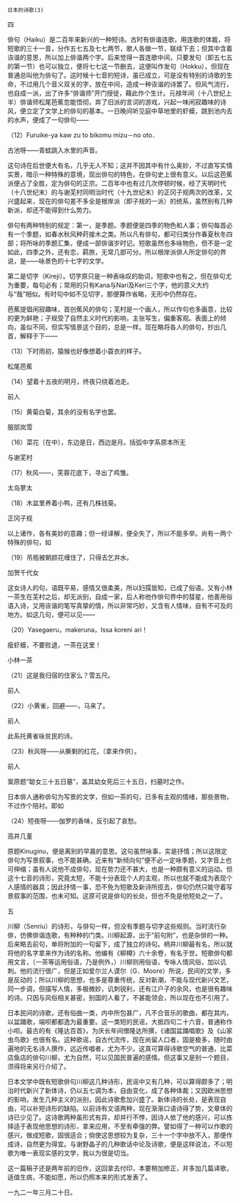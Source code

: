     日本的诗歌(3) 

   四

   俳句（Haiku）是二百年来新兴的一种短诗。古时有俳谐连歌，用连歌的体裁，将短歌的三十一音，分作五七五及七七两节，歌人各做一节，联续下去；但其中含着诙谐的意思，所以加上俳谐两个字。后来觉得一首连歌中间，只要发句（即五七五的第一节）也可以独立，便将七七这一节删去，这便叫作发句（Hokku），但现在普通总叫他为俳句了。这时候十七音的短诗，虽已成立，可是没有特别的诗歌的生命，不过用几个音义双关的字，放在中间，造成一种诙谐的诗罢了。但风气流行，也自成一派，出了许多“俳谐师”开门授徒，藉此作个生计。元禄年间（十八世纪上半）俳谐师松尾芭蕉忽能悟彻，弃了旧派的言词的游戏，兴起一味闲寂趣味的诗风，便立定了文学上的俳句的基本。一日晚间听见庭中草地里的虾蟆，跳到池内去的水声，便成了一句俳句——

   （12）Furuike-ya kaw zu to bikomu mizu－no oto．

   古池呀——青蛙跳入水里的声音。

   这句诗在后世便大有名，几乎无人不知；这并不因其中有什么奥妙，不过直写实情实景，暗示一种特殊的意境，现出俳句的特色，在俳句史上很有意义。以后这芭蕉派便占了全胜，定为俳句的正宗。二百年中也有过几次停顿时候，经了天明时代（十八世纪末）的与谢芜村同明治时代（十九世纪末）的正冈子规两次的改革，又兴盛起来，现在的俳句差不多全是根岸派（即子规的一派）的统系，虽然别有几种新派，却还不能得到什么势力。

   俳句有两种特别的规定：第一，是季题。季题便是四季的物色和人事；俳句每首必有一个季题，如春水秋风种莳接木之类。所以凡有俳句，都可归类分作春夏秋冬四部；将所咏的季题汇集，便成一部俳谐岁时记。短歌虽然也多咏物色，但不是一定如此，四季之外，还有恋，羁旅，无常几部可分。所以根岸派俳人所定俳句的界说，是——咏景色的十七字的文学。

   第二是切字（Kireji）。切字原只是一种表咏叹的助词，短歌中也有之，但在俳句尤为重要，每句必有；常用的只有Kana与Nari及Keri三个字，他的意义大约与“哉”相似。有时句中如不见切字，那便算作省略，无形中仍然存在。

   芭蕉提倡闲寂趣味，首创蕉风的俳句；芜村是一个画人，所以作句也多画意，比较的更为鲜艳；子规受了自然主义时代的影响，主张写生，偏重客观。表面上的倾向，虽似不同，但实写情景这个目的，总是一样。现在略将各人的俳句，抄出几首，解释于下——

   （13）下时雨初，猿猴也好像想着小蓑衣的样子。

   松尾芭蕉

   （14）望着十五夜的明月，终夜只绕着池走。

   前人

   （15）黄菊白菊，其余的没有名字也罢。

   服部岚雪

   （16）菜花〔在中〕，东边是日，西边是月。括弧中字系原本所无

   与谢芜村

   （17）秋风——，芙蓉花底下，寻出了鸡雏。

   太岛蓼太

   （18）木盆里养着小鸭，还有几株钱葵。

   正冈子规

   以上诸作，各有美妙的意趣；但一经译解，便全失了，所以不能多举。尚有一两个特殊的俳句，如

   （19）吊瓶被朝颜花缠住了，只得去乞井水。

   加贺千代女

   这女诗人的句，语既平易，感情又很柔美，所以妇孺皆知，已成了俗语。又有小林一茶生在芜村之后，却无派别，自成一家，后人称他作俳句界中的彗星，他善用俗语入诗，又用诙谐的笔写真挚的情，所以非常巧妙，又含有人情味，自有不可及的地方。如这几句，便可以见——

   （20）Yasegaeru，makeruna，Issa koreni ari！

   瘦虾蟆，不要败退，一茶在这里！

   小林一茶

   （21）这是我归宿的住家么？雪五尺。

   前人

   （22）小黄雀，回避——，马来了。

   前人

   此系托黄雀咏贫民的诗。

   （23）秋风呀——从撕剩的红花，〔拿来作供〕。

   前人

   案原题“聪女三十五日墓”，盖其幼女死后三十五日，扫墓时之作。

   日本俳人通称俳句为写景的文学，但如一茶的句，已多有主观的情绪，那些景物，不过作个陪衬。即如

   （24）短夜呀——伽罗的香味，反引起了哀愁。

   高井几堇

   原题Kinuginu，便是离别的早晨的意思。这句虽然咏事，实是抒情；所以这限定俳句为写景叙事，也不能甚确。近来有“新倾向句”便不必一定咏季题，又字音上也可伸缩；虽有人说他不成俳句，现在势力还不甚大，也是一种颇有意义的运动。但这十七音的诗形，究竟太短，不能十分表现个人的主观，所以也就不能成为表现个人感情的器具；因此抒情一事，恐不免为短歌及新诗所揽去，俳句仍然只能守着写景叙事的范围，也未可知。这原可说是俳句的长处，但也不免是他短处之一了。

   五

   川柳（Senriu）的诗形，与俳句一样，但没有季题与切字这些规则。当时流行杂俳，仿佛俳谐连歌，有种种的门类。川柳起源，出于“前句附”，也是杂俳的一种。后来略去前句，单将附加的一句留下，成了独立的诗句。柄井川柳最有名，所以就将他的名字拿来作为诗的名称。他编有《柳樽》六十余卷，有名于世。短歌俳句都用文言，（一茶等运用俗语，乃是例外，）川柳则用俗语，专咏人情风俗，加以讥刺。他的流行很广，但是正如爱尔兰人谟尔（G．Moore）所说，民间的文学，多是反动的；所以川柳的思想，也多是尊重传统，反对新潮，不能与现代新兴文艺，同一步调，但描写人情，多极微妙，讥刺锐利，还有江户子的余风，也是很有趣味的诗。只因与风俗相关甚密，别国的人看了，不甚能领会，所以现在也不引用了。

   日本民间的诗歌，还有俗曲一类，内中所包甚广，凡不合音乐的歌曲，都在其内，以盆踊歌，端呗都都逸为最重要。这一类短的民谣，大抵四句二十六音，普通称作小呗。最古的有《隆达百首》，为庆长年间僧隆达所撰，《诸国盆踊唱歌》及《山家虫鸟歌》也很有名。这种歌谣，自古代流传，现在尚留人口者，固是极多，随时由遍地的无名诗人撰作，远近传唱者，尤为不少。这真可算得诗歌空气的普通，比菜店鱼店的俳句川柳，尤为自然，可以见国民普遍的感情。但这事又是别一个题目，须得将来另行介绍了。

   日本文学中既有短歌俳句川柳这几种诗形，民谣中又有几种，可以算得颇多了；明治时代新兴了新体诗，仍以五七调为本，自由变化，成了各种体裁；又因欧洲思想的影响，发生几种主义的派别，因此诗歌愈加兴盛了。新体诗的长处，是表现自由，可以补短诗形的缺陷。以前诗有文语两种，现在渐渐口语诗得了势，文章体的诗已少见了。这诗歌两种虽形式有异，却并行不悖，因诗人依了他的感兴，可以拣择适于表现他思想的诗形，拿来应用，不至有牵强的弊。譬如得了一种可以作歌的感兴，做成短歌，固很适合；倘使这思想较为复杂，三十一个字中放不入，那便作成诗，自然更为得宜。与谢野晶子的几种歌话中论及诗歌，便是这样说法，不以短歌为唯一表现实感的文学，我以为很是切当。

   这一篇稿子还是两年前的旧作，这回拿去付印，本要稍加修正，并多加几篇译歌，适值生病，不能如愿，所以仍照本来的形式发表了。

   一九二一年三月二十日。

